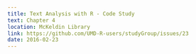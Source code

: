 ```yaml
---
title: Text Analysis with R - Code Study
text: Chapter 4
location: McKeldin Library 
link: https://github.com/UMD-R-users/studyGroup/issues/23
date: 2016-02-23
---
```


